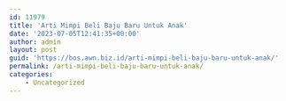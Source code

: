 ```yaml
---
id: 11979
title: 'Arti Mimpi Beli Baju Baru Untuk Anak'
date: '2023-07-05T12:41:35+00:00'
author: admin
layout: post
guid: 'https://bos.awn.biz.id/arti-mimpi-beli-baju-baru-untuk-anak/'
permalink: /arti-mimpi-beli-baju-baru-untuk-anak/
categories:
    - Uncategorized
---
```



